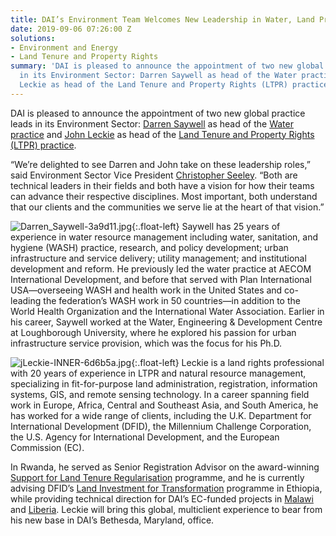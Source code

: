 ```yaml
---
title: DAI’s Environment Team Welcomes New Leadership in Water, Land Practices
date: 2019-09-06 07:26:00 Z
solutions:
- Environment and Energy
- Land Tenure and Property Rights
summary: 'DAI is pleased to announce the appointment of two new global practice leads
  in its Environment Sector: Darren Saywell as head of the Water practice and John
  Leckie as head of the Land Tenure and Property Rights (LTPR) practice. '
---
```


DAI is pleased to announce the appointment of two new global practice leads in its Environment Sector: [Darren Saywell](https://www.dai.com/who-we-are/our-team/darren-saywell) as head of the [Water practice](https://www.dai.com/our-work/solutions/environment-and-energy-solutions/water-and-sanitation-services-and-resource-management) and [John Leckie](https://www.dai.com/who-we-are/our-team/john-leckie) as head of the [Land Tenure and Property Rights (LTPR) practice](https://www.dai.com/our-work/solutions/environment-and-energy-solutions/land-tenure). 

“We’re delighted to see Darren and John take on these leadership roles,” said Environment Sector Vice President [Christopher Seeley](https://www.dai.com/who-we-are/our-team/christopher-seeley). “Both are technical leaders in their fields and both have a vision for how their teams can advance their respective disciplines. Most important, both understand that our clients and the communities we serve lie at the heart of that vision.”

![Darren_Saywell-3a9d11.jpg](/uploads/Darren_Saywell-3a9d11.jpg){:.float-left} Saywell has 25 years of experience in water resource management including water, sanitation, and hygiene (WASH) practice, research, and policy development; urban infrastructure and service delivery; utility management; and institutional development and reform. He previously led the water practice at AECOM International Development, and before that served with Plan International USA—overseeing WASH and health work in the United States and co-leading the federation’s WASH work in 50 countries—in addition to the World Health Organization and the International Water Association. Earlier in his career, Saywell worked at the Water, Engineering & Development Centre at Loughborough University, where he explored his passion for urban infrastructure service provision, which was the focus for his Ph.D.

![jLeckie-INNER-6d6b5a.jpg](/uploads/jLeckie-INNER-6d6b5a.jpg){:.float-left} Leckie is a land rights professional with 20 years of experience in LTPR and natural resource management, specializing in fit-for-purpose land administration, registration, information systems, GIS, and remote sensing technology. In a career spanning field work in Europe, Africa, Central and Southeast Asia, and South America, he has worked for a wide range of clients, including the U.K. Department for International Development (DFID), the Millennium Challenge Corporation, the U.S. Agency for International Development, and the European Commission (EC).

In Rwanda, he served as Senior Registration Advisor on the award-winning [Support for Land Tenure Regularisation](https://www.dai.com/our-work/projects/rwanda-support-land-tenure-regularisation) programme, and he is currently advising DFID’s [Land Investment for Transformation](https://www.dai.com/our-work/projects/ethiopia-land-investment-transformation-lift) programme in Ethiopia, while providing technical direction for DAI’s EC-funded projects in [Malawi](https://www.dai.com/our-work/projects/malawi-technical-cooperation-to-strengthen-national-capacity-in-implementing-land-policies-and-laws-efficiently-and-effectively-land-governance) and [Liberia](https://www.dai.com/our-work/projects/liberia-long-term-technical-assistance-for-the-implementation-of-the-voluntary-partnership-agreement-flegt-vpa). Leckie will bring this global, multiclient experience to bear from his new base in DAI’s Bethesda, Maryland, office.